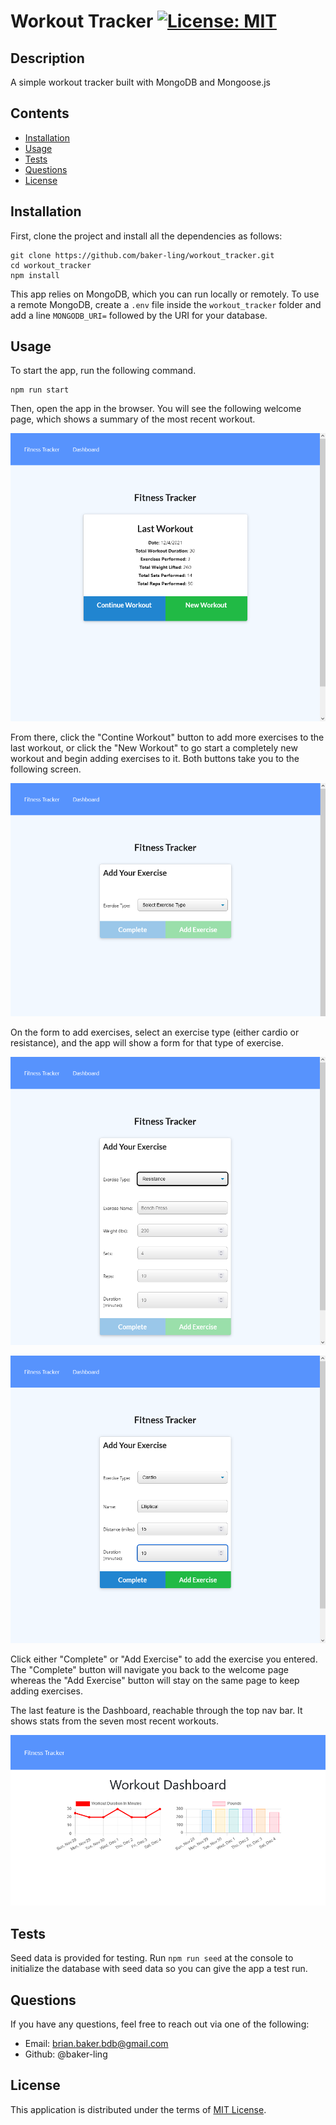 # Workout Tracker [![License: MIT](https://img.shields.io/badge/License-MIT-yellow.svg)](https://opensource.org/licenses/MIT)

## Description

A simple workout tracker built with MongoDB and Mongoose.js

## Contents

- [Installation](#installation)
- [Usage](#usage)
- [Tests](#tests)
- [Questions](#questions)
- [License](#license)

## Installation

First, clone the project and install all the dependencies as follows:

```
git clone https://github.com/baker-ling/workout_tracker.git
cd workout_tracker
npm install
```

This app relies on MongoDB, which you can run locally or remotely. To use a remote MongoDB, create a `.env` file inside the `workout_tracker` folder and add a line `MONGODB_URI=` followed by the URI for your database.


## Usage

To start the app, run the following command.

```
npm run start
```

Then, open the app in the browser. You will see the following welcome page, which shows a summary of the most recent workout.

![Screenshot of welcome page](./screens/welcome.png)

From there, click the "Contine Workout" button to add more exercises to the last workout, or click the "New Workout" to go start a completely new workout and begin adding exercises to it. Both buttons take you to the following screen.

![Add exercise form before selecting an exercise type](./screens/add.png)

On the form to add exercises, select an exercise type (either cardio or resistance), and the app will show a form for that type of exercise.

![Form to add resistance exercises](./screens/add_resistance.png)

![Form to add cardio exercises](./screens/add_cardio.png)

Click either "Complete" or "Add Exercise" to add the exercise you entered. The "Complete" button will navigate you back to the welcome page whereas the "Add Exercise" button will stay on the same page to keep adding exercises.
 
The last feature is the Dashboard, reachable through the top nav bar. It shows stats from the seven most recent workouts.

![Screenshot of dashboard page](./screens/stats.png)


## Tests

Seed data is provided for testing. Run `npm run seed` at the console to initialize the database with seed data so you can give the app a test run.

## Questions

If you have any questions, feel free to reach out via one of the following:

- Email: [brian.baker.bdb@gmail.com](mailto:brian.baker.bdb@gmail.com)
- Github: @baker-ling

## License

This application is distributed under the terms of [MIT License](./LICENSE).
